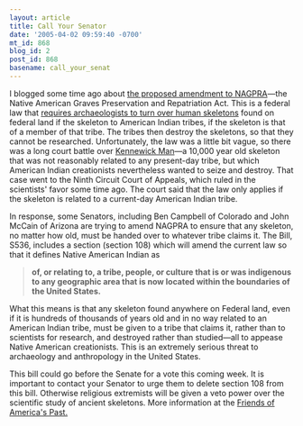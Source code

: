 ```yaml
---
layout: article
title: Call Your Senator
date: '2005-04-02 09:59:40 -0700'
mt_id: 868
blog_id: 2
post_id: 868
basename: call_your_senat
---
```

<p>I blogged some time ago about <a href="http://www.pandasthumb.org/pt-archives/000535.html">the proposed amendment to NAGPRA</a>—the Native American Graves Preservation and Repatriation Act. This is a federal law that <a href="http://www.pandasthumb.org/pt-archives/000045.html">requires archaeologists to turn over human skeletons</a> found on federal land if the skeleton to American Indian tribes, if the skeleton is that of a member of that tribe. The tribes then destroy the skeletons, so that they cannot be researched. Unfortunately, the law was a little bit vague, so there was a long court battle over <a href="http://www.kennewick-man.com/">Kennewick Man</a>—a 10,000 year old skeleton that was not reasonably related to any present-day tribe, but which American Indian creationists nevertheless wanted to seize and destroy. That case went to the Ninth Circuit Court of Appeals, which ruled in the scientists' favor some time ago. The court said that the law only applies if the skeleton is related to a current-day American Indian tribe.</p>

<p>In response, some Senators, including Ben Campbell of Colorado and John McCain of Arizona are trying to amend NAGPRA to ensure that any skeleton, no matter how old, must be handed over to whatever tribe claims it. The Bill, S536, includes a section (section 108) which will amend the current law so that it defines Native American Indian as<blockquote><b>of, or relating to, a tribe, people, or culture that is or was indigenous to any geographic area that is now located within the boundaries of the United States.</b></blockquote></p>

<p>What this means is that any skeleton found anywhere on Federal land, even if it is hundreds of thousands of years old and in no way related to an American Indian tribe, must be given to a tribe that claims it, rather than to scientists for research, and destroyed rather than studied—all to appease Native American creationists. This is an extremely serious threat to archaeology and anthropology in the United States.</p>

<p>This bill could go before the Senate for a vote this coming week. It is important to contact your Senator to urge them to delete section 108 from this bill. Otherwise religious extremists will be given a veto power over the scientific study of ancient skeletons. More information at the <a href="http://www.friendsofpast.org/nagpra/050329Action.html">Friends of America's Past.</a></p>
